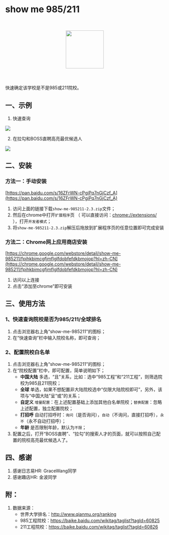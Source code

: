 # show me 985/211

<center style="margin: 50px">
<img src="http://img003.qufenqi.com/products/99/d2/99d2635a89e4164ba759f82cd6cb7533.png" width="120px">
</center>

快速确定该学校是不是985或211院校。

## 一、示例

1. 快速查询

![](http://img002.qufenqi.com/products/cc/3b/cc3b8388203e8034a0137e5fec50be4f.gif)

2. 在拉勾和BOSS直聘高亮最优候选人

![](http://img002.qufenqi.com/products/eb/ba/ebbac943380d0ac33131136efeb3debc.gif)

## 二、安装

### 方法一：手动安装

[https://pan.baidu.com/s/16ZFrWN-cPgiPq7nGjCzf_A](https://pan.baidu.com/s/16ZFrWN-cPgiPq7nGjCzf_A)

1. 访问上面的链接下载`show-me-985211-2.3.zip`文件；
2. 然后在chrome中打开`扩展程序`页 （ 可以直接访问：[chrome://extensions/](chrome://extensions/) ），打开`开发者模式`；
3. 将`show-me-985211-2.3.zip`解压后拖放到扩展程序页的任意位置即可完成安装

### 方法二：Chrome网上应用商店安装

[https://chrome.google.com/webstore/detail/show-me-985211/fpihkbimcgfjmflglfdobfefdkbmojop?hl=zh-CN](https://chrome.google.com/webstore/detail/show-me-985211/fpihkbimcgfjmflglfdobfefdkbmojop?hl=zh-CN)

1. 访问以上连接
2. 点击“添加至chrome”即可安装

## 三、使用方法

### 1、快速查询院校是否为985/211/全球排名

1. 点击浏览器右上角“show-me-985211”的图标；
2. 在“快速查询”栏中输入院校名称，即可查询；

### 2、配置院校白名单

1. 点击浏览器右上角“show-me-985211”的图标；
2. 在“院校配置”栏中，即可配置，简单说明如下；
    - **中国大陆** 多选，“且”关系，比如：选中“985工程”和“211工程”，则筛选院校为985且211院校；
    - **全球** 单选，如果不想配置非大陆院校选中“仅限大陆院校即可”，另外，该项与“中国大陆”呈“或”的关系；
    - **自定义** `增量配置`：在上述配置基础上添加其他白名单院校；`替换配置`：忽略上述配置，独立配置院校；
    - **打招呼** 自动打招呼时：`询问`（是否询问），`自动`（不询问，直接打招呼），`永不`（永不自动打招呼）；
    - **年龄** 是否限制年龄，默认为`不限`；
3. 配置之后，打开“BOSS直聘”、“拉勾”的搜索人才的页面，就可以按照自己配置的院校高亮最优候选人了。

## 四、感谢

1. 感谢日志易HR: GraceWang同学
2. 感谢趣店HR: 金波同学

## 附：
1. 数据来源：
    - 世界大学排名：http://www.qianmu.org/ranking
    - 985工程院校：https://baike.baidu.com/wikitag/taglist?tagId=60825
    - 211工程院校：https://baike.baidu.com/wikitag/taglist?tagId=60826
